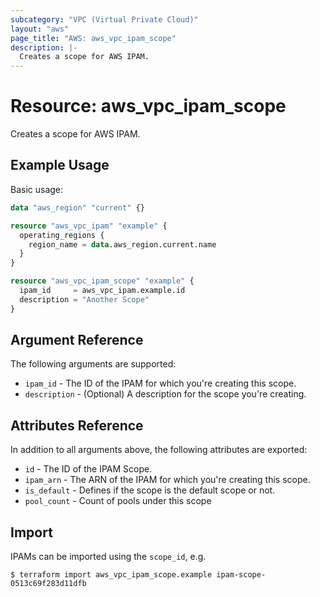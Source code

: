 ```yaml
---
subcategory: "VPC (Virtual Private Cloud)"
layout: "aws"
page_title: "AWS: aws_vpc_ipam_scope"
description: |-
  Creates a scope for AWS IPAM.
---
```


# Resource: aws_vpc_ipam_scope

Creates a scope for AWS IPAM.

## Example Usage

Basic usage:

```terraform
data "aws_region" "current" {}

resource "aws_vpc_ipam" "example" {
  operating_regions {
    region_name = data.aws_region.current.name
  }
}

resource "aws_vpc_ipam_scope" "example" {
  ipam_id     = aws_vpc_ipam.example.id
  description = "Another Scope"
}
```

## Argument Reference

The following arguments are supported:

* `ipam_id` - The ID of the IPAM for which you're creating this scope.
* `description` - (Optional) A description for the scope you're creating.

## Attributes Reference

In addition to all arguments above, the following attributes are exported:

* `id` - The ID of the IPAM Scope.
* `ipam_arn` - The ARN of the IPAM for which you're creating this scope.
* `is_default` - Defines if the scope is the default scope or not.
* `pool_count` - Count of pools under this scope

## Import

IPAMs can be imported using the `scope_id`, e.g.

```
$ terraform import aws_vpc_ipam_scope.example ipam-scope-0513c69f283d11dfb
```

